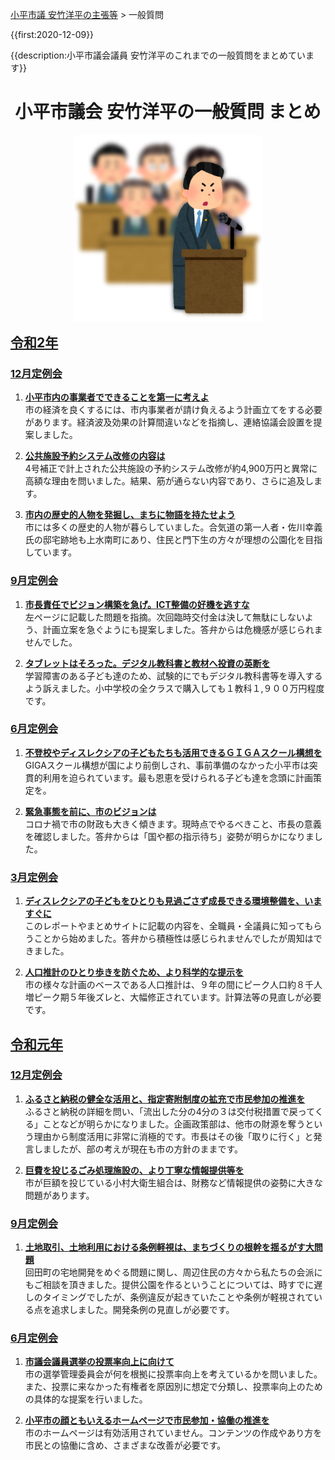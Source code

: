 <p class="breadcrumbs"><a href="../../../index.md">小平市議 安竹洋平の主張等</a> > 一般質問

{{first:2020-12-09}}

{{description:小平市議会議員 安竹洋平のこれまでの一般質問をまとめています}}

<style>
  h1 {
    text-align:center;
  }
  h2 {
    text-decoration: underline;
  }
  h2:first-of-type {
    margin: 0;
  }
</style>

# 小平市議会 安竹洋平の一般質問 まとめ

<p style="text-align:center">
<img src="./ippan-situmon.png" />
</p>


## 令和2年

### [12月定例会](./r2/12-gatu/index.md)

1. **[小平市内の事業者でできることを第一に考えよ <i class="fa fa-caret-right" aria-hidden="true"></i>](./r2/12-gatu/1-kodaira-first.md)**  
 市の経済を良くするには、市内事業者が請け負えるよう計画立てをする必要があります。経済波及効果の計算間違いなどを指摘し、連絡協議会設置を提案しました。

1. **[公共施設予約システム改修の内容は <i class="fa fa-caret-right" aria-hidden="true"></i>](./r2/12-gatu/2-koukyou-sisetu-naiyou.md)**  
4号補正で計上された公共施設の予約システム改修が約4,900万円と異常に高額な理由を問いました。結果、筋が通らない内容であり、さらに追及します。

1. **[市内の歴史的人物を発掘し、まちに物語を持たせよう <i class="fa fa-caret-right" aria-hidden="true"></i>](./r2/12-gatu/3-machi-story.md)**  
市には多くの歴史的人物が暮らしていました。合気道の第一人者・佐川幸義氏の邸宅跡地も上水南町にあり、住民と門下生の方々が理想の公園化を目指しています。

### [9月定例会](./r2/9-gatu/index.md)
1. **[市長責任でビジョン構築を急げ。ICT整備の好機を逃すな <i class="fa fa-caret-right" aria-hidden="true"></i>](./r2/9-gatu/1-sityou-vision-isoge.md)**  
左ページに記載した問題を指摘。次回臨時交付金は決して無駄にしないよう、計画立案を急ぐようにも提案しました。答弁からは危機感が感じられませんでした。

1. **[タブレットはそろった。デジタル教科書と教材へ投資の英断を <i class="fa fa-caret-right" aria-hidden="true"></i>](./r2/9-gatu/2-digital-kyoukasyo-isoge.md)**  
学習障害のある子ども達のため、試験的にでもデジタル教科書等を導入するよう訴えました。小中学校の全クラスで購入しても１教科１,９００万円程度です。

### [6月定例会](./r2/6-gatu/index.md)

1. **[不登校やディスレクシアの子どもたちも活用できるＧＩＧＡスクール構想を <i class="fa fa-caret-right" aria-hidden="true"></i>](./r2/6-gatu/1-giga-school-dyslexia.md)**  
GIGAスクール構想が国により前倒しされ、事前準備のなかった小平市は突貫的利用を迫られています。最も恩恵を受けられる子ども達を念頭に計画策定を。

1. **[緊急事態を前に、市のビジョンは <i class="fa fa-caret-right" aria-hidden="true"></i>](./r2/6-gatu/2-kinkyu-vision.md)**  
コロナ禍で市の財政も大きく傾きます。現時点でやるべきこと、市長の意義を確認しました。答弁からは「国や都の指示待ち」姿勢が明らかになりました。

### [3月定例会](./r2/3-gatu/index.md)

1. **[ディスレクシアの子どもをひとりも見過ごさず成長できる環境整備を、いますぐに <i class="fa fa-caret-right" aria-hidden="true"></i>](./r2/3-gatu/1-dyslexia-kankyo.md)**  
このレポートやまとめサイトに記載の内容を、全職員・全議員に知ってもらうことから始めました。答弁から積極性は感じられませんでしたが周知はできました。

1. **[人口推計のひとり歩きを防ぐため、より科学的な提示を <i class="fa fa-caret-right" aria-hidden="true"></i>](./r2/3-gatu/2-jinkou-suikei-kagaku.md)**  
市の様々な計画のベースである人口推計は、９年の間にピーク人口約８千人増ピーク期５年後ズレと、大幅修正されています。計算法等の見直しが必要です。

## 令和元年

### [12月定例会](./r1/12-gatu/index.md)

1. **[ふるさと納税の健全な活用と、指定寄附制度の拡充で市民参加の推進を <i class="fa fa-caret-right" aria-hidden="true"></i>](./r1/12-gatu/1-furusato-nouzei-kakuju.md)**  
ふるさと納税の詳細を問い、「流出した分の4分の３は交付税措置で戻ってくる」ことなどが明らかになりました。企画政策部は、他市の財源を奪うという理由から制度活用に非常に消極的です。市長はその後「取りに行く」と発言しましたが、部の考えが現在も市の方針のままです。

1. **[巨費を投じるごみ処理施設の、より丁寧な情報提供等を <i class="fa fa-caret-right" aria-hidden="true"></i>](./r1/12-gatu/2-gomi-sisetu-jouhou.md)**  
市が巨額を投じている小村大衛生組合は、財務など情報提供の姿勢に大きな問題があります。

### [9月定例会](./r1/9-gatu/index.md)

1. **[土地取引、土地利用における条例軽視は、まちづくりの根幹を揺るがす大問題 <i class="fa fa-caret-right" aria-hidden="true"></i>](./r1/9-gatu/tochi-jourei-keisi.md)**  
回田町の宅地開発をめぐる問題に関し、周辺住民の方々から私たちの会派にもご相談を頂きました。提供公園を作るということについては、時すでに遅しのタイミングでしたが、条例違反が起きていたことや条例が軽視されている点を追求しました。開発条例の見直しが必要です。


### [6月定例会](./r1/6-gatu/index.md)

1. **[市議会議員選挙の投票率向上に向けて <i class="fa fa-caret-right" aria-hidden="true"></i>](./r1/6-gatu/1-touhyouritu-koujou.md)**  
市の選挙管理委員会が何を根拠に投票率向上を考えているかを問いました。また、投票に来なかった有権者を原因別に想定で分類し、投票率向上のための具体的な提案を行いました。

1. **[小平市の顔ともいえるホームページで市民参加・協働の推進を <i class="fa fa-caret-right" aria-hidden="true"></i>](./r1/6-gatu/2-homepage-siminsanka.md)**  
市のホームページは有効活用されていません。コンテンツの作成やあり方を市民との協働に含め、さまざまな改善が必要です。
